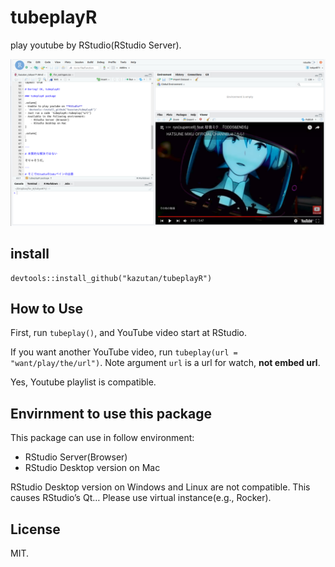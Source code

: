 
<!-- README.md is generated from README.Rmd. Please edit that file -->

# tubeplayR

play youtube by RStudio(RStudio Server).

![](man/figures/README-tubeplayR.png)

## install

    devtools::install_github("kazutan/tubeplayR")

## How to Use

First, run `tubeplay()`, and YouTube video start at RStudio.

If you want another YouTube video, run `tubeplay(url =
"want/play/the/url")`. Note argument `url` is a url for watch, **not
embed url**.

Yes, Youtube playlist is compatible.

## Envirnment to use this package

This package can use in follow environment:

  - RStudio Server(Browser)
  - RStudio Desktop version on Mac

RStudio Desktop version on Windows and Linux are not compatible. This
causes RStudio’s Qt… Please use virtual instance(e.g., Rocker).

## License

MIT.
